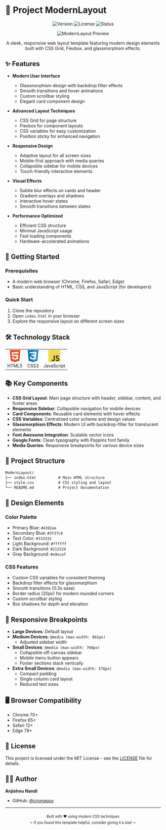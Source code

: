# 🧩 Project ModernLayout

<div align="center">
  
  ![Version](https://img.shields.io/badge/version-1.5-blue)
  ![License](https://img.shields.io/badge/license-MIT-green)
  ![Status](https://img.shields.io/badge/status-active-brightgreen)
  
  <img src="/api/placeholder/800/400" alt="ModernLayout Preview" width="600" />

  <p>A sleek, responsive web layout template featuring modern design elements built with CSS Grid, Flexbox, and glassmorphism effects.</p>
</div>

## ✨ Features

- **Modern User Interface** 
  - Glassmorphism design with backdrop filter effects
  - Smooth transitions and hover animations
  - Custom scrollbar styling
  - Elegant card component design

- **Advanced Layout Techniques**
  - CSS Grid for page structure
  - Flexbox for component layouts
  - CSS variables for easy customization
  - Position sticky for enhanced navigation

- **Responsive Design**
  - Adaptive layout for all screen sizes
  - Mobile-first approach with media queries
  - Collapsible sidebar for mobile devices
  - Touch-friendly interactive elements

- **Visual Effects**
  - Subtle blur effects on cards and header
  - Gradient overlays and shadows
  - Interactive hover states
  - Smooth transitions between states

- **Performance Optimized**
  - Efficient CSS structure
  - Minimal JavaScript usage
  - Fast loading components
  - Hardware-accelerated animations

## 🚀 Getting Started

### Prerequisites

- A modern web browser (Chrome, Firefox, Safari, Edge)
- Basic understanding of HTML, CSS, and JavaScript (for developers)

### Quick Start

1. Clone the repository
2. Open `index.html` in your browser
3. Explore the responsive layout on different screen sizes

## 🛠️ Technology Stack

<div align="center">
  <table>
    <tr>
      <td align="center">
        <img src="https://raw.githubusercontent.com/devicons/devicon/master/icons/html5/html5-original.svg" width="40" height="40" alt="HTML5" />
        <br>HTML5
      </td>
      <td align="center">
        <img src="https://raw.githubusercontent.com/devicons/devicon/master/icons/css3/css3-original.svg" width="40" height="40" alt="CSS3" />
        <br>CSS3
      </td>
      <td align="center">
        <img src="https://raw.githubusercontent.com/devicons/devicon/master/icons/javascript/javascript-original.svg" width="40" height="40" alt="JavaScript" />
        <br>JavaScript
      </td>
    </tr>
  </table>
</div>

## 📚 Key Components

- **CSS Grid Layout**: Main page structure with header, sidebar, content, and footer areas
- **Responsive Sidebar**: Collapsible navigation for mobile devices
- **Card Components**: Reusable card elements with hover effects
- **CSS Variables**: Centralized color scheme and design values
- **Glassmorphism Effects**: Modern UI with backdrop-filter for translucent elements
- **Font Awesome Integration**: Scalable vector icons
- **Google Fonts**: Clean typography with Poppins font family
- **Media Queries**: Responsive breakpoints for various device sizes

## 🧩 Project Structure

```
ModernLayout/
├── index.html          # Main HTML structure
├── style.css           # CSS styling and layout
└── README.md           # Project documentation
```

## 🎨 Design Elements

### Color Palette

- Primary Blue: `#4361ee`
- Secondary Blue: `#3f37c9`
- Text Color: `#333333`
- Light Background: `#ffffff`
- Dark Background: `#212529`
- Gray Background: `#e9ecef`

### CSS Features

- Custom CSS variables for consistent theming
- Backdrop filter effects for glassmorphism
- Smooth transitions (0.3s ease)
- Border radius (20px) for modern rounded corners
- Custom scrollbar styling
- Box shadows for depth and elevation

## 📱 Responsive Breakpoints

- **Large Devices**: Default layout
- **Medium Devices**: `@media (max-width: 992px)`
  - Adjusted sidebar width
- **Small Devices**: `@media (max-width: 768px)`
  - Collapsible off-canvas sidebar
  - Mobile menu button appears
  - Footer sections stack vertically
- **Extra Small Devices**: `@media (max-width: 576px)`
  - Compact padding
  - Single column card layout
  - Reduced text sizes

## 🖥️ Browser Compatibility

- Chrome 70+
- Firefox 65+
- Safari 12+
- Edge 79+

## 📝 License

This project is licensed under the MIT License - see the [LICENSE](LICENSE) file for details.

## 👨‍💻 Author

**Anjishnu Nandi**

- GitHub: [@cromaguy](https://github.com/cromaguy)

---

<div align="center">
  <sub>Built with ❤️ using modern CSS techniques</sub>
  <br>
  <sub>⭐ If you found this template helpful, consider giving it a star! ⭐</sub>
</div>